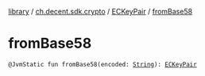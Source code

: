 [library](../../index.md) / [ch.decent.sdk.crypto](../index.md) / [ECKeyPair](index.md) / [fromBase58](./from-base58.md)

# fromBase58

`@JvmStatic fun fromBase58(encoded: `[`String`](https://kotlinlang.org/api/latest/jvm/stdlib/kotlin/-string/index.html)`): `[`ECKeyPair`](index.md)